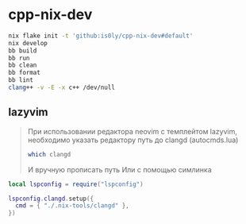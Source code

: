 # cpp-nix-dev

```sh
nix flake init -t 'github:is0ly/cpp-nix-dev#default'
nix develop
bb build
bb run
bb clean
bb format
bb lint
clang++ -v -E -x c++ /dev/null 
```


## lazyvim

> При использовании редактора neovim с темплейтом lazyvim, необходимо указать редактору путь до clangd (autocmds.lua)
>
>```sh
>which clangd
>```
>И вручную прописать путь
>Или с помощью симлинка

```lua
local lspconfig = require("lspconfig")

lspconfig.clangd.setup({
  cmd = { "./.nix-tools/clangd" },
})
```
